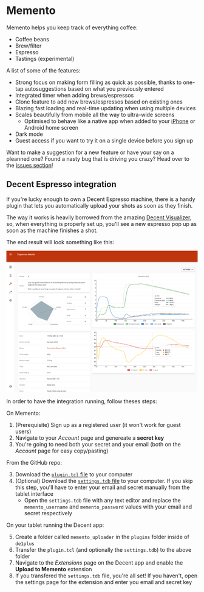 # Memento

Memento helps you keep track of everything coffee:

- Coffee beans
- Brew/filter
- Espresso
- Tastings (experimental)

A list of some of the features:

- Strong focus on making form filling as quick as possible, thanks to one-tap autosuggestions based on what you previously entered
- Integrated timer when adding brews/espressos
- Clone feature to add new brews/espressos based on existing ones
- Blazing fast loading and real-time updating when using multiple devices
- Scales beautifully from mobile all the way to ultra-wide screens
  - Optimised to behave like a native app when added to your [iPhone](https://support.apple.com/en-gb/guide/iphone/iph42ab2f3a7/ios#iph4f9a47bbc) or Android home screen
- Dark mode
- Guest access if you want to try it on a single device before you sign up

Want to make a suggestion for a new feature or have your say on a pleanned one? Found a nasty bug that is driving you crazy? Head over to the [issues section](https://github.com/stassinari/memento/issues)!

## Decent Espresso integration

If you're lucky enough to own a Decent Espresso machine, there is a handy plugin that lets you automatically upload your shots as soon as they finish.

The way it works is heavily borrowed from the amazing [Decent Visualizer](https://github.com/miharekar/decent-visualizer), so, when everything is properly set up, you'll see a new espresso pop up as soon as the machine finishes a shot.

The end result will look something like this:

<img src="docs/decent-graph.png" width=512 />

In order to have the integration running, follow theses steps:

On Memento:

1. (Prerequisite) Sign up as a registered user (it won't work for guest users)
2. Navigate to your _Account_ page and genereate a **secret key**
3. You're going to need both your secret and your email (both on the _Account_ page for easy copy/pasting) 

From the GitHub repo:

3. Download the [`plugin.tcl` file](external/decent/memento_uploader/plugin.tcl) to your computer
4. (Optional) Download the [`settings.tdb` file](external/decent/memento_uploader/settings.tdb) to your computer. If you skip this step, you'll have to enter your email and secret manually from the tablet interface
   - Open the `settings.tdb` file with any text editor and replace the `memento_username` and `memento_password` values with your email and secret respectively

On your tablet running the Decent app:

5. Create a folder called `memento_uploader` in the `plugins` folder inside of `de1plus`
6. Transfer the `plugin.tcl` (and optionally the `settings.tdb`) to the above folder
7. Navigate to the *Extensions* page on the Decent app and enable the **Upload to Memento** extension
8. If you transfered the `settings.tdb` file, you're all set! If you haven't, open the settings page for the extension and enter you email and secret key
